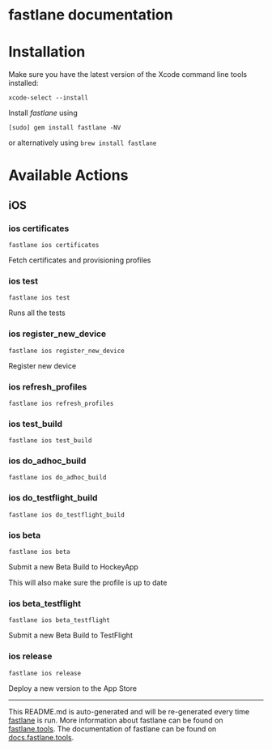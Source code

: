 fastlane documentation
================
# Installation

Make sure you have the latest version of the Xcode command line tools installed:

```
xcode-select --install
```

Install _fastlane_ using
```
[sudo] gem install fastlane -NV
```
or alternatively using `brew install fastlane`

# Available Actions
## iOS
### ios certificates
```
fastlane ios certificates
```
Fetch certificates and provisioning profiles
### ios test
```
fastlane ios test
```
Runs all the tests
### ios register_new_device
```
fastlane ios register_new_device
```
Register new device
### ios refresh_profiles
```
fastlane ios refresh_profiles
```

### ios test_build
```
fastlane ios test_build
```

### ios do_adhoc_build
```
fastlane ios do_adhoc_build
```

### ios do_testflight_build
```
fastlane ios do_testflight_build
```

### ios beta
```
fastlane ios beta
```
Submit a new Beta Build to HockeyApp

This will also make sure the profile is up to date
### ios beta_testflight
```
fastlane ios beta_testflight
```
Submit a new Beta Build to TestFlight
### ios release
```
fastlane ios release
```
Deploy a new version to the App Store

----

This README.md is auto-generated and will be re-generated every time [fastlane](https://fastlane.tools) is run.
More information about fastlane can be found on [fastlane.tools](https://fastlane.tools).
The documentation of fastlane can be found on [docs.fastlane.tools](https://docs.fastlane.tools).
